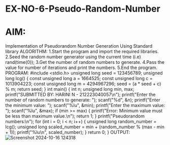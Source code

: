 # EX-NO-6-Pseudo-Random-Number

# AIM: 

Implementation of Pseudorandom Number Generation Using Standard library
ALGORITHM:
1.Start the program and import the required libraries.
2.Seed the random number generator using the current time (i.e) rand(time(0));
3.Get the number of random numbers to generate.
4.Pass the value for number of iterations and print the numbers.
5.End the program.
PROGRAM:
#include <stdio.h>
unsigned long seed = 123456789;
unsigned long lcg() {
const unsigned long a = 1664525;
const unsigned long c = 1013904223;
const unsigned long m = 4294967296;
seed = (a * seed + c) % m;
return seed;
}
int main()
{
int n;
unsigned long min, max;
printf("SUBMITTED BY: HARINI N - 212223040057\n");
printf("Enter the number of random numbers to generate: ");
scanf("%d", &n);
printf("Enter the minimum value: ");
scanf("%lu", &min);
printf("Enter the maximum value: ");
scanf("%lu", &max);
if (min >= max) {
printf("Error: Minimum value must be less than maximum value.\n");
return 1;
}
printf("Pseudorandom numbers:\n");
for (int i = 0; i < n; i++) {
unsigned long random_number = lcg();
unsigned long scaled_number = min + (random_number % (max - min + 1));
printf("%lu\n", scaled_number);
}
return 0;
}
OUTPUT:
![Screenshot 2024-10-16 124318](https://github.com/user-attachments/assets/e97c6205-4b53-49eb-a3e5-f4652299d34b)



